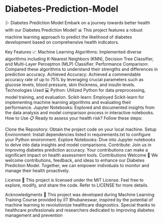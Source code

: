 # Diabetes-Prediction-Model
🩺 Diabetes Prediction Model
Embark on a journey towards better health with our Diabetes Prediction Model! 📊 This project features a robust machine learning approach to predict the likelihood of diabetes development based on comprehensive health indicators.

Key Features 📈
Machine Learning Algorithms: Implemented diverse algorithms including K-Nearest Neighbors (KNN), Decision Tree Classifier, and Multi-Layer Perceptron (MLP) Classifier.
Performance Comparison: Compared these algorithms to understand their strengths and differences in prediction accuracy.
Achieved Accuracy: Achieved a commendable accuracy rate of up to 75% by leveraging crucial parameters such as glucose levels, blood pressure, skin thickness, and insulin levels.
Technologies Used 💻
Python: Utilized Python for data preprocessing, model training, and evaluation.
Scikit-learn: Employed Scikit-learn for implementing machine learning algorithms and evaluating their performance.
Jupyter Notebooks: Explored and documented insights from the data analysis and model comparison process in interactive notebooks.
How to Use 📋
Ready to assess your health risk? Follow these steps:

Clone the Repository: Obtain the project code on your local machine.
Setup Environment: Install dependencies listed in requirements.txt to configure your Python environment.
Explore Notebooks: Dive into Jupyter notebooks to delve into data insights and model comparisons.
Contribute: Join us in improving diabetes prediction accuracy. Your contributions can make a significant impact on health assessment tools.
Contributions Welcome 🤝
We welcome contributions, feedback, and ideas to enhance our Diabetes Prediction Model. Together, we can empower individuals to monitor and manage their health proactively.

License 📜
This project is licensed under the MIT License. Feel free to explore, modify, and share the code. Refer to LICENSE for more details.

Acknowledgments 🙌
This project was developed during Machine Learning Training Course provided by IIT Bhubaneswar, inspired by the potential of machine learning to revolutionize healthcare diagnostics.
Special thanks to healthcare professionals and researchers dedicated to improving diabetes management and prevention
